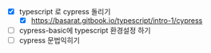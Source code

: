 - [x] typescript 로 cypress 돌리기
  - [x] https://basarat.gitbook.io/typescript/intro-1/cypress
- [ ] cypress-basic에 typescript 환경설정 하기
- [ ] cypress 문법익히기
